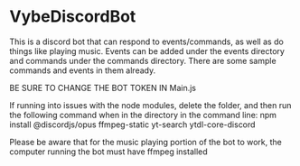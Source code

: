 # VybeDiscordBot
This is a discord bot that can respond to events/commands, as well as do things like playing music.  Events can be added under the events directory and commands under the commands directory. There are some sample commands and events in them already.

BE SURE TO CHANGE THE BOT TOKEN IN Main.js

If running into issues with the node modules, delete the folder, and then run the following command when in the directory in the command line:
npm install @discordjs/opus ffmpeg-static yt-search ytdl-core-discord

Please be aware that for the music playing portion of the bot to work, the computer running the bot must have ffmpeg installed
